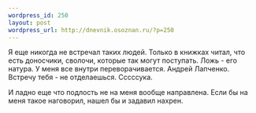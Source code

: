 ```yaml
--- 
wordpress_id: 250
layout: post
wordpress_url: http://dnevnik.osoznan.ru/?p=250
---
```

Я еще никогда не встречал таких людей.
Только в книжках читал, что есть доносчики, сволочи, которые так могут поступать. Ложь - его натура.
У меня все внутри переворачивается.
Андрей Лапченко. Встречу тебя - не отделаешься. Сссссука.

И ладно еще что подлость не на меня вообще направлена. Если бы на меня такое наговорил, нашел бы и задавил нахрен.
